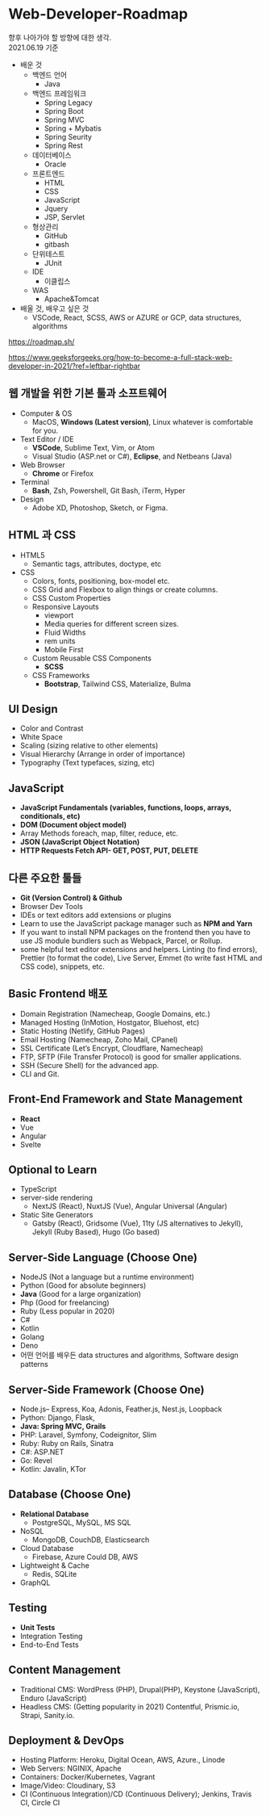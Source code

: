 # Web-Developer-Roadmap
향후 나아가야 할 방향에 대한 생각.<br>
2021.06.19 기준
+ 배운 것
  + 백엔드 언어
    + Java
  + 백엔드 프레임워크
    + Spring Legacy
    + Spring Boot
    + Spring MVC
    + Spring + Mybatis
    + Spring Seurity
    + Spring Rest
  + 데이터베이스
    + Oracle
  + 프론트엔드
    + HTML
    + CSS
    + JavaScript
    + Jquery
    + JSP, Servlet
  + 형상관리
    + GitHub
    + gitbash
  + 단위테스트
    + JUnit
  + IDE
    + 이클립스
  + WAS
    + Apache&Tomcat
+ 배울 것, 배우고 싶은 것
  + VSCode, React, SCSS, AWS or AZURE or GCP, data structures, algorithms

https://roadmap.sh/

https://www.geeksforgeeks.org/how-to-become-a-full-stack-web-developer-in-2021/?ref=leftbar-rightbar


## 웹 개발을 위한 기본 툴과 소프트웨어
+ Computer & OS
  + MacOS, **Windows (Latest version)**, Linux
  whatever is comfortable for you.
+ Text Editor / IDE
  + **VSCode**, Sublime Text, Vim, or Atom
  + Visual Studio (ASP.net or C#), **Eclipse**, and Netbeans (Java)
+ Web Browser
  + **Chrome** or Firefox
+ Terminal
  + **Bash**, Zsh, Powershell, Git Bash, iTerm, Hyper
+ Design 
  + Adobe XD, Photoshop, Sketch, or Figma.

## HTML 과 CSS
+ HTML5
  + Semantic tags, attributes, doctype, etc
+ CSS
  + Colors, fonts, positioning, box-model etc.  
  + CSS Grid and Flexbox to align things or create columns.
  + CSS Custom Properties
  + Responsive Layouts
    + viewport
    + Media queries for different screen sizes.
    + Fluid Widths
    + rem units
    + Mobile First
  + Custom Reusable CSS Components
    + **SCSS**
  + CSS Frameworks
    + **Bootstrap**, Tailwind CSS, Materialize, Bulma

## UI Design
+ Color and Contrast
+ White Space
+ Scaling (sizing relative to other elements)
+ Visual Hierarchy (Arrange in order of importance)
+ Typography (Text typefaces, sizing, etc)

## JavaScript
+ **JavaScript Fundamentals (variables, functions, loops, arrays, conditionals, etc)**
+ **DOM (Document object model)**
+ Array Methods foreach, map, filter, reduce, etc.
+ **JSON (JavaScript Object Notation)**
+ **HTTP Requests Fetch API- GET, POST, PUT, DELETE**

## 다른 주요한 툴들
+ **Git (Version Control) & Github**
+ Browser Dev Tools
+ IDEs or text editors add extensions or plugins 
+ Learn to use the JavaScript package manager such as **NPM and Yarn**
+ If you want to install NPM packages on the frontend then you have to use JS module bundlers such as Webpack, Parcel, or Rollup.
+ some helpful text editor extensions and helpers. Linting (to find errors), Prettier (to format the code), Live Server, Emmet (to write fast HTML and CSS code), snippets, etc.

## Basic Frontend 배포
+ Domain Registration (Namecheap, Google Domains, etc.)
+ Managed Hosting (InMotion, Hostgator, Bluehost, etc)
+ Static Hosting (Netlify, GitHub Pages)
+ Email Hosting (Namecheap, Zoho Mail, CPanel)
+ SSL Certificate (Let’s Encrypt, Cloudflare, Namecheap)
+ FTP, SFTP (File Transfer Protocol) is good for smaller applications.
+ SSH (Secure Shell) for the advanced app.
+ CLI and Git.

## Front-End Framework and State Management
+ **React**
+ Vue
+ Angular
+ Svelte

## Optional to Learn
+ TypeScript
+ server-side rendering
  + NextJS (React), NuxtJS (Vue), Angular Universal (Angular)
+ Static Site Generators
  + Gatsby (React), Gridsome (Vue), 11ty (JS alternatives to Jekyll), Jekyll (Ruby Based), Hugo (Go based)

## Server-Side Language (Choose One)
+ NodeJS (Not a language but a runtime environment)
+ Python (Good for absolute beginners)
+ **Java** (Good for a large organization)
+ Php (Good for freelancing)
+ Ruby (Less popular in 2020)
+ C#
+ Kotlin
+ Golang
+ Deno
+ 어떤 언어를 배우든 data structures and algorithms, Software design patterns

## Server-Side Framework (Choose One)
+ Node.js– Express, Koa, Adonis, Feather.js, Nest.js, Loopback
+ Python: Django, Flask,
+ **Java: Spring MVC, Grails**
+ PHP: Laravel, Symfony, Codeignitor, Slim
+ Ruby: Ruby on Rails, Sinatra
+ C#: ASP.NET
+ Go: Revel
+ Kotlin: Javalin, KTor

## Database (Choose One)
+ **Relational Database**
  + PostgreSQL, MySQL, MS SQL
+ NoSQL
  + MongoDB, CouchDB, Elasticsearch
+ Cloud Database
  + Firebase, Azure Could DB, AWS
+ Lightweight & Cache
  + Redis, SQLite
+ GraphQL

## Testing
+ **Unit Tests**
+ Integration Testing
+ End-to-End Tests

## Content Management
+ Traditional CMS: WordPress (PHP), Drupal(PHP), Keystone (JavaScript), Enduro (JavaScript)
+ Headless CMS: (Getting popularity in 2021) Contentful, Prismic.io, Strapi, Sanity.io.

## Deployment & DevOps
+ Hosting Platform: Heroku, Digital Ocean, AWS, Azure., Linode
+ Web Servers: NGINIX, Apache
+ Containers: Docker/Kubernetes, Vagrant
+ Image/Video: Cloudinary, S3
+ CI (Continuous Integration)/CD (Continuous Delivery); Jenkins, Travis CI, Circle CI












